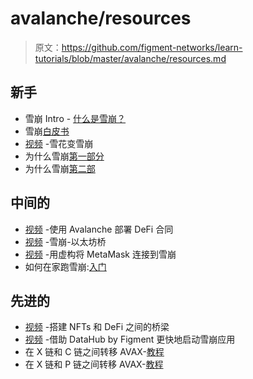 # avalanche/resources

> 原文：<https://github.com/figment-networks/learn-tutorials/blob/master/avalanche/resources.md>

## 新手

*   雪崩 Intro - [什么是雪崩？](https://www.youtube.com/watch?v=mWBzFmzzBAg)
*   雪崩[白皮书](https://www.avalabs.org/whitepapers)
*   [视频](https://youtu.be/iEFFlu7q944) -雪花变雪崩
*   为什么雪崩[第一部分](https://youtu.be/QlbFzraRT_8)
*   为什么雪崩[第二部](https://youtu.be/ZyQPeSSCbYU)

## 中间的

*   [视频](https://youtu.be/pllx8dpYEtk) -使用 Avalanche 部署 DeFi 合同
*   [视频](https://youtu.be/fNiuX5mRGDA) -雪崩-以太坊桥
*   [视频](https://youtu.be/Q46YMR85ikc) -用虚构将 MetaMask 连接到雪崩
*   如何在家跑雪崩:[入门](https://youtu.be/c_SjtCiOFdg)

## 先进的

*   [视频](https://youtu.be/02viPctVys4) -搭建 NFTs 和 DeFi 之间的桥梁
*   [视频](https://youtu.be/0Hbfft4-5Y8) -借助 DataHub by Figment 更快地启动雪崩应用
*   在 X 链和 C 链之间转移 AVAX-[教程](https://docs.avax.network/build/tutorials/platform/transfer-avax-between-x-chain-and-c-chain)
*   在 X 链和 P 链之间转移 AVAX-[教程](https://docs.avax.network/build/tutorials/platform/transfer-avax-between-x-chain-and-p-chain)